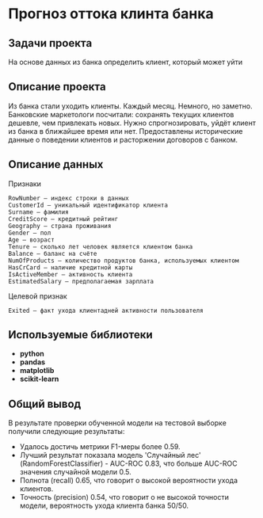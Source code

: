 # Прогноз оттока клинта банка

## Задачи проекта

На основе данных из банка определить клиент, который может уйти

## Описание проекта

Из банка стали уходить клиенты. Каждый месяц. Немного, но заметно. Банковские маркетологи посчитали: сохранять текущих клиентов дешевле, чем привлекать новых.
Нужно спрогнозировать, уйдёт клиент из банка в ближайшее время или нет. Предоставлены исторические данные о поведении клиентов и расторжении договоров с банком.

## Описание данных

Признаки

    RowNumber — индекс строки в данных
    CustomerId — уникальный идентификатор клиента
    Surname — фамилия
    CreditScore — кредитный рейтинг
    Geography — страна проживания
    Gender — пол
    Age — возраст
    Tenure — сколько лет человек является клиентом банка
    Balance — баланс на счёте
    NumOfProducts — количество продуктов банка, используемых клиентом
    HasCrCard — наличие кредитной карты
    IsActiveMember — активность клиента
    EstimatedSalary — предполагаемая зарплата

Целевой признак

    Exited — факт ухода клиентадней активности пользователя


## Используемые библиотеки

- **python**
- **pandas**
- **matplotlib**
- **scikit-learn**

## Общий вывод

В результате проверки обученной модели на тестовой выборке получили следующие результаты:
- Удалось достичь метрики F1-меры более 0.59.
- Лучший результат показала модель 'Случайный лес' (RandomForestClassifier) - AUC-ROC 0.83, что больше AUC-ROC значения случайной модели 0.5.
- Полнота (recall) 0.65, что говорит о высокой вероятности ухода клиентов.
- Точность (precision) 0.54, что говорит о не высокой точности модели, вероятность ухода клиента банка 50/50.

